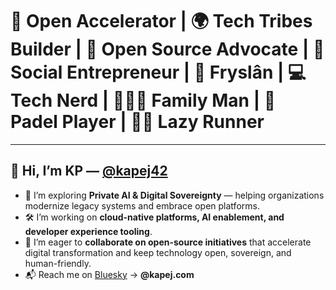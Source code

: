 # 🚀 Open Accelerator | 🌍 Tech Tribes Builder | 🐧 Open Source Advocate | 🤝 Social Entrepreneur | 🌾 Fryslân | 💻 Tech Nerd | 👨‍👩‍👦 Family Man | 🎾 Padel Player | 🏃‍♂️ Lazy Runner  
---
## 🙌 Hi, I’m KP — [@kapej42](https://github.com/kapej42)

- 🔎 I’m exploring **Private AI & Digital Sovereignty** — helping organizations modernize legacy systems and embrace open platforms.  
- 🛠️ I’m working on **cloud-native platforms, AI enablement, and developer experience tooling**.  
- 🤝 I’m eager to **collaborate on open-source initiatives** that accelerate digital transformation and keep technology open, sovereign, and human-friendly.  
- 📬 Reach me on [Bluesky](https://bsky.app/profile/kapej.com) → **@kapej.com**
